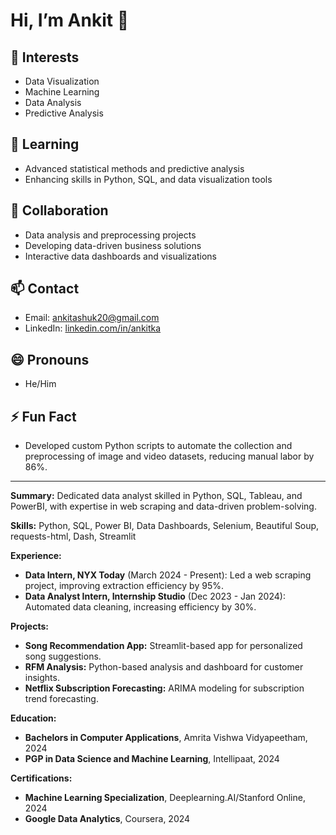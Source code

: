 # Hi, I’m Ankit 👋

## 👀 Interests
- Data Visualization
- Machine Learning
- Data Analysis
- Predictive Analysis

## 🌱 Learning
- Advanced statistical methods and predictive analysis
- Enhancing skills in Python, SQL, and data visualization tools

## 💞️ Collaboration
- Data analysis and preprocessing projects
- Developing data-driven business solutions
- Interactive data dashboards and visualizations

## 📫 Contact
- Email: ankitashuk20@gmail.com
- LinkedIn: [linkedin.com/in/ankitka](https://www.linkedin.com/in/ankitka/)

## 😄 Pronouns
- He/Him

## ⚡ Fun Fact
- Developed custom Python scripts to automate the collection and preprocessing of image and video datasets, reducing manual labor by 86%.

---

**Summary:** Dedicated data analyst skilled in Python, SQL, Tableau, and PowerBI, with expertise in web scraping and data-driven problem-solving.

**Skills:** Python, SQL, Power BI, Data Dashboards, Selenium, Beautiful Soup, requests-html, Dash, Streamlit

**Experience:**
- **Data Intern, NYX Today** (March 2024 - Present): Led a web scraping project, improving extraction efficiency by 95%.
- **Data Analyst Intern, Internship Studio** (Dec 2023 - Jan 2024): Automated data cleaning, increasing efficiency by 30%.

**Projects:**
- **Song Recommendation App:** Streamlit-based app for personalized song suggestions.
- **RFM Analysis:** Python-based analysis and dashboard for customer insights.
- **Netflix Subscription Forecasting:** ARIMA modeling for subscription trend forecasting.

**Education:**
- **Bachelors in Computer Applications**, Amrita Vishwa Vidyapeetham, 2024
- **PGP in Data Science and Machine Learning**, Intellipaat, 2024

**Certifications:**
- **Machine Learning Specialization**, Deeplearning.AI/Stanford Online, 2024
- **Google Data Analytics**, Coursera, 2024
